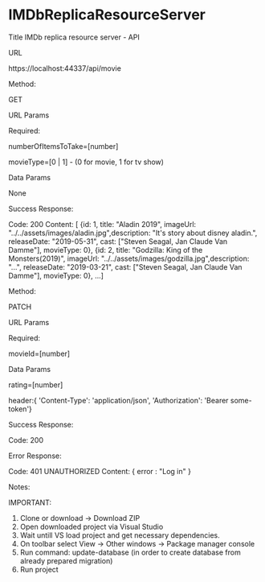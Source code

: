 # IMDbReplicaResourceServer

Title
IMDb replica resource server - API

URL

https://localhost:44337/api/movie

Method:

GET

URL Params

Required:

numberOfItemsToTake=[number]

movieType=[0 | 1] - (0 for movie, 1 for tv show)

Data Params

None

Success Response:

Code: 200 
Content: [ {id: 1, title: "Aladin 2019", imageUrl: "../../assets/images/aladin.jpg",description: "It's story about disney aladin.", releaseDate: "2019-05-31", cast: ["Steven Seagal, Jan Claude Van Damme"], movieType: 0},
{id: 2, title: "Godzilla: King of the Monsters(2019)", imageUrl: "../../assets/images/godzilla.jpg",description: "...", releaseDate: "2019-03-21", cast: ["Steven Seagal, Jan Claude Van Damme"], movieType: 0}, ...]

Method:

PATCH

URL Params

Required:

movieId=[number]

Data Params

rating=[number]


header:{ 'Content-Type':  'application/json',
         'Authorization': 'Bearer some-token'}
        
Success Response:

Code: 200 


Error Response:

Code: 401 UNAUTHORIZED 
Content: { error : "Log in" }

Notes:

IMPORTANT:
1. Clone or download -> Download ZIP
2. Open downloaded project via Visual Studio 
3. Wait untill VS load project and get necessary dependencies.
4. On toolbar select View -> Other windows -> Package manager console
5. Run command: update-database (in order to create database from already prepared migration)
6. Run project
